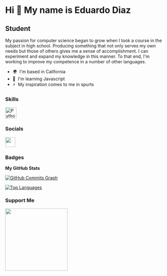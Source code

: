 Hi 👋 My name is Eduardo Diaz
=============================

Student
-------

My passion for computer science began to grow when I took a course in the subject in high school. Producing something that not only serves my own needs but those of others gives me a sense of accomplishment. I can experiment and expand my knowledge in this manner. To that end, I'm working to improve my competence in a number of other languages.

* 🌍  I'm based in California
* 🧠  I'm learning Javascript
* ⚡  My inspiration comes to me in spurts

### Skills

<p align="left">
<a href="https://www.python.org/" target="_blank" rel="noreferrer"><img src="https://raw.githubusercontent.com/danielcranney/readme-generator/main/public/icons/skills/python-colored.svg" width="36" height="36" alt="Python" /></a>
</p>


### Socials

<p align="left"> <a href="https://www.github.com/lalxrd0" target="_blank" rel="noreferrer"><img src="https://raw.githubusercontent.com/danielcranney/readme-generator/main/public/icons/socials/github.svg" width="32" height="32" /></a></p>

### Badges

<b>My GitHub Stats</b>

<a href="http://www.github.com/lalxrd0"><img src="https://activity-graph.herokuapp.com/graph?username=lalxrd0&bg_color=1c1917&color=ffffff&line=0891b2&point=ffffff&area_color=1c1917&area=true&hide_border=true&custom_title=GitHub%20Commits%20Graph" alt="GitHub Commits Graph" /></a>

<a href="https://github.com/lalxrd0" align="left"><img src="https://github-readme-stats.vercel.app/api/top-langs/?username=lalxrd0&langs_count=10&title_color=0891b2&text_color=ffffff&icon_color=0891b2&bg_color=1c1917&hide_border=true&locale=en&custom_title=Top%20%Languages" alt="Top Languages" /></a>

### Support Me

<a href="https://www.buymeacoffee.com/lalxrd0"><img src="https://cdn.buymeacoffee.com/buttons/v2/default-yellow.png" width="200" /></a>

